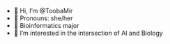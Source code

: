 - 👋 Hi, I’m @ToobaMir
- 🌼 Pronouns: she/her
- 🌻 Bioinformatics major
- 🌷 I’m interested in the intersection of AI and Biology


<!---
ToobaMir/ToobaMir is a ✨ special ✨ repository because its `README.md` (this file) appears on your GitHub profile.
You can click the Preview link to take a look at your changes.
--->
